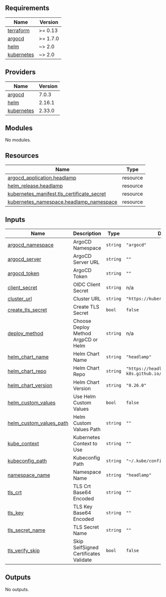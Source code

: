 <!-- BEGIN_TF_DOCS -->
## Requirements

| Name | Version |
|------|---------|
| <a name="requirement_terraform"></a> [terraform](#requirement\_terraform) | >= 0.13 |
| <a name="requirement_argocd"></a> [argocd](#requirement\_argocd) | >= 1.7.0 |
| <a name="requirement_helm"></a> [helm](#requirement\_helm) | ~> 2.0 |
| <a name="requirement_kubernetes"></a> [kubernetes](#requirement\_kubernetes) | ~> 2.0 |

## Providers

| Name | Version |
|------|---------|
| <a name="provider_argocd"></a> [argocd](#provider\_argocd) | 7.0.3 |
| <a name="provider_helm"></a> [helm](#provider\_helm) | 2.16.1 |
| <a name="provider_kubernetes"></a> [kubernetes](#provider\_kubernetes) | 2.33.0 |

## Modules

No modules.

## Resources

| Name | Type |
|------|------|
| [argocd_application.headlamp](https://registry.terraform.io/providers/argoproj-labs/argocd/latest/docs/resources/application) | resource |
| [helm_release.headlamp](https://registry.terraform.io/providers/hashicorp/helm/latest/docs/resources/release) | resource |
| [kubernetes_manifest.tls_certificate_secret](https://registry.terraform.io/providers/hashicorp/kubernetes/latest/docs/resources/manifest) | resource |
| [kubernetes_namespace.headlamp_namespace](https://registry.terraform.io/providers/hashicorp/kubernetes/latest/docs/resources/namespace) | resource |

## Inputs

| Name | Description | Type | Default | Required |
|------|-------------|------|---------|:--------:|
| <a name="input_argocd_namespace"></a> [argocd\_namespace](#input\_argocd\_namespace) | ArgoCD Namespace | `string` | `"argocd"` | no |
| <a name="input_argocd_server"></a> [argocd\_server](#input\_argocd\_server) | ArgoCD Server URL | `string` | `""` | no |
| <a name="input_argocd_token"></a> [argocd\_token](#input\_argocd\_token) | ArgoCD Token | `string` | `""` | no |
| <a name="input_client_secret"></a> [client\_secret](#input\_client\_secret) | OIDC Client Secret | `string` | n/a | yes |
| <a name="input_cluster_url"></a> [cluster\_url](#input\_cluster\_url) | Cluster URL | `string` | `"https://kubernetes.default.svc"` | no |
| <a name="input_create_tls_secret"></a> [create\_tls\_secret](#input\_create\_tls\_secret) | Create TLS Secret | `bool` | `false` | no |
| <a name="input_deploy_method"></a> [deploy\_method](#input\_deploy\_method) | Choose Deploy Method ArgpCD or Helm | `string` | n/a | yes |
| <a name="input_helm_chart_name"></a> [helm\_chart\_name](#input\_helm\_chart\_name) | Helm Chart Name | `string` | `"headlamp"` | no |
| <a name="input_helm_chart_repo"></a> [helm\_chart\_repo](#input\_helm\_chart\_repo) | Helm Chart Repo | `string` | `"https://headlamp-k8s.github.io/headlamp/"` | no |
| <a name="input_helm_chart_version"></a> [helm\_chart\_version](#input\_helm\_chart\_version) | Helm Chart Version | `string` | `"0.26.0"` | no |
| <a name="input_helm_custom_values"></a> [helm\_custom\_values](#input\_helm\_custom\_values) | Use Helm Custom Values | `bool` | `false` | no |
| <a name="input_helm_custom_values_path"></a> [helm\_custom\_values\_path](#input\_helm\_custom\_values\_path) | Helm Custom Values Path | `string` | `""` | no |
| <a name="input_kube_context"></a> [kube\_context](#input\_kube\_context) | Kubernetes Context to Use | `string` | `""` | no |
| <a name="input_kubeconfig_path"></a> [kubeconfig\_path](#input\_kubeconfig\_path) | Kubeconfig Path | `string` | `"~/.kube/config"` | no |
| <a name="input_namespace_name"></a> [namespace\_name](#input\_namespace\_name) | Namespace Name | `string` | `"headlamp"` | no |
| <a name="input_tls_crt"></a> [tls\_crt](#input\_tls\_crt) | TLS Crt Base64 Encoded | `string` | `""` | no |
| <a name="input_tls_key"></a> [tls\_key](#input\_tls\_key) | TLS Key Base64 Encoded | `string` | `""` | no |
| <a name="input_tls_secret_name"></a> [tls\_secret\_name](#input\_tls\_secret\_name) | TLS Secret Name | `string` | `""` | no |
| <a name="input_tls_verify_skip"></a> [tls\_verify\_skip](#input\_tls\_verify\_skip) | Skip SelfSigned Certificates Validate | `bool` | `false` | no |

## Outputs

No outputs.
<!-- END_TF_DOCS -->